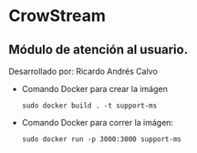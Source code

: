# CrowStream

## Módulo de atención al usuario.

Desarrollado por: Ricardo Andrés Calvo

* Comando Docker para crear la imágen
    ```
    sudo docker build . -t support-ms
    ```
* Comando Docker para correr la imágen:
    ```
    sudo docker run -p 3000:3000 support-ms
    ```